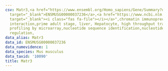 ```yaml
---
csv: Matr3,<a href="https://www.ensembl.org/Homo_sapiens/Gene/Summary?db=core;g=ENSMUSG00000037236"
  target="_blank">ENSMUSG00000037236</a>,<a href="https://www.ncbi.nlm.nih.gov/pubmed/23834426"
  target="_blank"><i class="fas fa-file"></i></a>",chromatin immunoprecipitation assay,direct
  interaction,prime adult stage, liver, Hepatocyte, high throughput transcription
  profiling by microarray,nucleotide sequence identification,nucleotide sequence identification,transcriptional
  regulation,
data_alias: Matr3
data_id: ENSMUSG00000037236
data_numevidence: 1
data_species: Mus musculus
data_taxid: '10090'
title: Matr3
---
```

